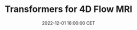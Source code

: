 ---
title: "Transformers for 4D Flow MRI"
date: 2022-12-01 16:00:00 CET
categories: meetup 
location: V-01-022
logo: /assets/logo-lkeb.png
talks:
- title: "Transformer based feature fusion for left ventricle segmentation in 4D flow MRI"
  picture: /assets/picture-xiaowu-transformers.webp
  speaker:
    name: "Xiaowu Sun"
    twitter: 
    github: 
    scholar: ve5Z95IAAAAJ
    organization: Division of Image Processing (LKEB)
  abstract: |
    Four-dimensional flow magnetic resonance imaging (4D Flow MRI) enables visualization of intra-cardiac blood flow and quantification of cardiac function using time-resolved three directional velocity data. Segmentation of cardiac 4D flow data is a big challenge due to the extremely poor contrast between the blood pool and myocardium. The magnitude and velocity images from a 4D flow acquisition provide complementary information, but how to extract and fuse these features efficiently is unknown. Automated cardiac segmentation methods from 4D flow MRI have not been fully investigated yet. In this work, we take the velocity and magnitude image as the inputs of two branches separately, then propose a Transformer based cross- and self-fusion layer to explore the inter-relationship from two modalities and model the intra-relationship in the same modality.
    <br />
    The official paper can be found [here](https://link.springer.com/chapter/10.1007/978-3-031-16443-9_36)
---